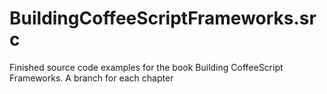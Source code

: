 BuildingCoffeeScriptFrameworks.src
==================================

Finished source code examples for the book Building CoffeeScript Frameworks. A branch for each chapter
